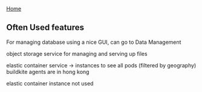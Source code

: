 [Home](../README.md)

## Often Used features 

For managing database using a nice GUI, can go to Data Management 

object storage service for managing and serving up files

elastic container service -> instances to see all pods (filtered by geography)
buildkite agents are in hong kong 

elastic container instance not used 

